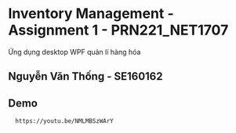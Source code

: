 
# Inventory Management - Assignment 1 - PRN221_NET1707

Ứng dụng desktop WPF quản lí hàng hóa






## Nguyễn Văn Thống - SE160162



## Demo
```bash
  https://youtu.be/NMLMBSzWArY
```


